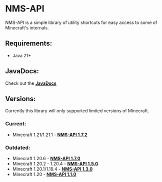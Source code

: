 # NMS-API

NMS-API is a simple library of utility shortcuts for easy access to some of Minecraft's internals.

## Requirements:
- Java 21+

## JavaDocs:
Check out the [**JavaDocs**](https://shanebeee.github.io/docs/NMS-API/)

## Versions:
Currently this library will only supported limited versions of Minecraft.

### Current:
- Minecraft 1.21/1.21.1 - [**NMS-API 1.7.2**](https://github.com/ShaneBeee/NMS-API/releases/tag/1.7.2)

### Outdated:
- Minecraft 1.20.6 - [**NMS-API 1.7.0**](https://github.com/ShaneBeee/NMS-API/releases/tag/1.7.0)
- Minecraft 1.20.2 - 1.20.4 - [**NMS-API 1.5.0**](https://github.com/ShaneBeee/NMS-API/releases/tag/1.5.0)
- Minecraft 1.20.1/1.19.4 - [**NMS-API 1.3.0**](https://github.com/ShaneBeee/NMS-API/releases/tag/1.3.0)
- Minecraft 1.20 - [**NMS-API 1.1.0**](https://github.com/ShaneBeee/NMS-API/releases/tag/1.1.0)
